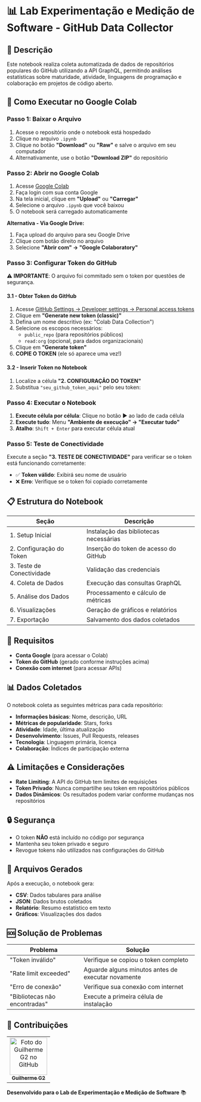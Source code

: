 # 📊 Lab Experimentação e Medição de Software - GitHub Data Collector

## 📝 Descrição

Este notebook realiza coleta automatizada de dados de repositórios populares do GitHub utilizando a API GraphQL, permitindo análises estatísticas sobre maturidade, atividade, linguagens de programação e colaboração em projetos de código aberto.

## 🚀 Como Executar no Google Colab

### **Passo 1: Baixar o Arquivo**

1. Acesse o repositório onde o notebook está hospedado
2. Clique no arquivo `.ipynb` 
3. Clique no botão **"Download"** ou **"Raw"** e salve o arquivo em seu computador
4. Alternativamente, use o botão **"Download ZIP"** do repositório

### **Passo 2: Abrir no Google Colab**

1. Acesse [Google Colab](https://colab.google)
2. Faça login com sua conta Google
3. Na tela inicial, clique em **"Upload"** ou **"Carregar"**
4. Selecione o arquivo `.ipynb` que você baixou
5. O notebook será carregado automaticamente

**Alternativa - Via Google Drive:**
1. Faça upload do arquivo para seu Google Drive
2. Clique com botão direito no arquivo
3. Selecione **"Abrir com" → "Google Colaboratory"**

### **Passo 3: Configurar Token do GitHub**

⚠️ **IMPORTANTE**: O arquivo foi commitado sem o token por questões de segurança.

#### **3.1 - Obter Token do GitHub**

1. Acesse [GitHub Settings → Developer settings → Personal access tokens](https://github.com/settings/tokens)
2. Clique em **"Generate new token (classic)"**
3. Defina um nome descritivo (ex: "Colab Data Collection")
4. Selecione os escopos necessários:
   - `public_repo` (para repositórios públicos)
   - `read:org` (opcional, para dados organizacionais)
5. Clique em **"Generate token"**
6. **COPIE O TOKEN** (ele só aparece uma vez!)

#### **3.2 - Inserir Token no Notebook**

1. Localize a célula **"2. CONFIGURAÇÃO DO TOKEN"**
2. Substitua `"seu_github_token_aqui"` pelo seu token:


### **Passo 4: Executar o Notebook**

1. **Execute célula por célula**: Clique no botão ▶️ ao lado de cada célula
2. **Execute tudo**: Menu **"Ambiente de execução" → "Executar tudo"**
3. **Atalho**: `Shift + Enter` para executar célula atual

### **Passo 5: Teste de Conectividade**

Execute a seção **"3. TESTE DE CONECTIVIDADE"** para verificar se o token está funcionando corretamente:

- ✅ **Token válido**: Exibirá seu nome de usuário
- ❌ **Erro**: Verifique se o token foi copiado corretamente

## 📋 Estrutura do Notebook

| Seção | Descrição |
|-------|-----------|
| 1. Setup Inicial | Instalação das bibliotecas necessárias |
| 2. Configuração do Token | Inserção do token de acesso do GitHub |
| 3. Teste de Conectividade | Validação das credenciais |
| 4. Coleta de Dados | Execução das consultas GraphQL |
| 5. Análise dos Dados | Processamento e cálculo de métricas |
| 6. Visualizações | Geração de gráficos e relatórios |
| 7. Exportação | Salvamento dos dados coletados |

## 🔧 Requisitos

- **Conta Google** (para acessar o Colab)
- **Token do GitHub** (gerado conforme instruções acima)
- **Conexão com internet** (para acessar APIs)

## 📊 Dados Coletados

O notebook coleta as seguintes métricas para cada repositório:

- **Informações básicas**: Nome, descrição, URL
- **Métricas de popularidade**: Stars, forks
- **Atividade**: Idade, última atualização
- **Desenvolvimento**: Issues, Pull Requests, releases
- **Tecnologia**: Linguagem primária, licença
- **Colaboração**: Índices de participação externa

## ⚠️ Limitações e Considerações

- **Rate Limiting**: A API do GitHub tem limites de requisições
- **Token Privado**: Nunca compartilhe seu token em repositórios públicos
- **Dados Dinâmicos**: Os resultados podem variar conforme mudanças nos repositórios

## 🔒 Segurança

- O token **NÃO** está incluído no código por segurança
- Mantenha seu token privado e seguro
- Revogue tokens não utilizados nas configurações do GitHub

## 📁 Arquivos Gerados

Após a execução, o notebook gera:

- **CSV**: Dados tabulares para análise
- **JSON**: Dados brutos coletados
- **Relatório**: Resumo estatístico em texto
- **Gráficos**: Visualizações dos dados

## 🆘 Solução de Problemas

| Problema | Solução |
|----------|---------|
| "Token inválido" | Verifique se copiou o token completo |
| "Rate limit exceeded" | Aguarde alguns minutos antes de executar novamente |
| "Erro de conexão" | Verifique sua conexão com internet |
| "Bibliotecas não encontradas" | Execute a primeira célula de instalação |

## 🤝 Contribuições

<table>
  <tr>
    <td align="center">
      <a href="https://github.com/yG2y" title="Perfil Guilherme G2">
        <img src="https://avatars.githubusercontent.com/u/89223673?v=4" width="100px;" alt="Foto do Guilherme G2 no GitHub"/><br>
        <sub>
          <b>Guilherme G2</b>
        </sub>
      </a>
    </td>
  </tr>
</table>

**Desenvolvido para o Lab de Experimentação e Medição de Software** 📚
